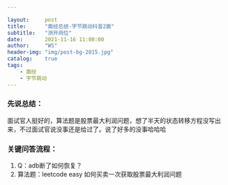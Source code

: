```yaml
---

layout:     post
title:      "面经总结-字节跳动抖音2面"
subtitle:   "测开岗位"
date:       2021-11-16 11:00:00
author:     "WS"
header-img: "img/post-bg-2015.jpg"
catalog:    true
tags:
    - 面经
    - 字节跳动
---
```


###  先说总结：

​      面试官人挺好的，算法题是股票最大利润问题，想了半天的状态转移方程没写出来，不过面试官说没事还是给过了。说了好多的没事哈哈哈

### 关键问答流程：

1. Q：adb断了如何恢复？
1. 算法题：leetcode easy 如何买卖一次获取股票最大利润问题
